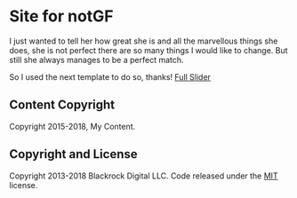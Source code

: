 # Site for notGF

I just wanted to tell her how great she is and all the marvellous things she does, she is not perfect there are so many things I would like to change.
But still she always manages to be a perfect match.

So I used the next template to do so, thanks! 
[Full Slider](http://startbootstrap.com/template-overviews/full-slider/) 

## Content Copyright
Copyright 2015-2018, My Content.
## Copyright and License
Copyright 2013-2018 Blackrock Digital LLC. Code released under the [MIT](https://github.com/BlackrockDigital/startbootstrap-full-slider/blob/gh-pages/LICENSE) license.
